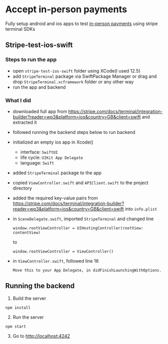 # Accept in-person payments

Fully setup android and ios apps to test [in-person payments](https://stripe.com/docs/terminal/integration-builder?reader=wp3&platform=android&country=GB&client=javaclient) using stripe terminal SDKs

## Stripe-test-ios-swift

### Steps to run the app

- open `stripe-test-ios-swift` folder using XCode(I used 12.5)
- add `StripeTerminal` package via SwiftPackage Manager or drag and drop `StripeTerminal.xcframework` folder or any other way
- run the app and backend

### What I did

- downloaded full app from https://stripe.com/docs/terminal/integration-builder?reader=wp3&platform=ios&country=GB&client=swift and extracted it
- followed running the backend steps below to run backend
- initialized an empty ios app in Xcode()
  - interface: `SwiftUI`
  - life cycle: `UIKit App Delegate`
  - language: `Swift`
- added `StripeTerminal` package to the app
- copied `ViewController.swift` and `APIClient.swift` to the project directory
- added the required key-value pairs from https://stripe.com/docs/terminal/integration-builder?reader=wp3&platform=ios&country=GB&client=swift into `info.plist`
- in `SceneDelegate.swift`, imported `StripeTerminal` and changed line
  ```
  window.rootViewController = UIHostingController(rootView: contentView)
  ```
  to
  ```
  window.rootViewController = ViewController()
  ```
- in `ViewController.swift`, followed line 16

  ```
  Move this to your App Delegate, in didFinishLaunchingWithOptions.
  ```

## Running the backend

1. Build the server

```
npm install
```

2. Run the server

```
npm start
```

3. Go to [http://localhost:4242](http://localhost:4242)
